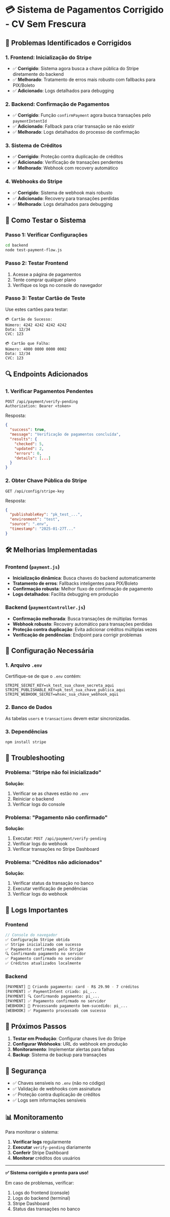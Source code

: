 # 💳 Sistema de Pagamentos Corrigido - CV Sem Frescura

## 🔧 Problemas Identificados e Corrigidos

### 1. **Frontend: Inicialização do Stripe**
- ✅ **Corrigido**: Sistema agora busca a chave pública do Stripe diretamente do backend
- ✅ **Melhorado**: Tratamento de erros mais robusto com fallbacks para PIX/Boleto
- ✅ **Adicionado**: Logs detalhados para debugging

### 2. **Backend: Confirmação de Pagamentos**
- ✅ **Corrigido**: Função `confirmPayment` agora busca transações pelo `paymentIntentId`
- ✅ **Adicionado**: Fallback para criar transação se não existir
- ✅ **Melhorado**: Logs detalhados do processo de confirmação

### 3. **Sistema de Créditos**
- ✅ **Corrigido**: Proteção contra duplicação de créditos
- ✅ **Adicionado**: Verificação de transações pendentes
- ✅ **Melhorado**: Webhook com recovery automático

### 4. **Webhooks do Stripe**
- ✅ **Corrigido**: Sistema de webhook mais robusto
- ✅ **Adicionado**: Recovery para transações perdidas
- ✅ **Melhorado**: Logs detalhados para debugging

## 🚀 Como Testar o Sistema

### Passo 1: Verificar Configurações
```bash
cd backend
node test-payment-flow.js
```

### Passo 2: Testar Frontend
1. Acesse a página de pagamentos
2. Tente comprar qualquer plano
3. Verifique os logs no console do navegador

### Passo 3: Testar Cartão de Teste
Use estes cartões para testar:

```
💳 Cartão de Sucesso:
Número: 4242 4242 4242 4242
Data: 12/34
CVC: 123

💳 Cartão que Falha:
Número: 4000 0000 0000 0002
Data: 12/34  
CVC: 123
```

## 🔍 Endpoints Adicionados

### 1. Verificar Pagamentos Pendentes
```http
POST /api/payment/verify-pending
Authorization: Bearer <token>
```

Resposta:
```json
{
  "success": true,
  "message": "Verificação de pagamentos concluída",
  "results": {
    "checked": 5,
    "updated": 2,
    "errors": 0,
    "details": [...]
  }
}
```

### 2. Obter Chave Pública do Stripe
```http
GET /api/config/stripe-key
```

Resposta:
```json
{
  "publishableKey": "pk_test_...",
  "environment": "test",
  "source": ".env",
  "timestamp": "2025-01-27T..."
}
```

## 🛠️ Melhorias Implementadas

### Frontend (`payment.js`)
- **Inicialização dinâmica**: Busca chaves do backend automaticamente
- **Tratamento de erros**: Fallbacks inteligentes para PIX/Boleto
- **Confirmação robusta**: Melhor fluxo de confirmação de pagamento
- **Logs detalhados**: Facilita debugging em produção

### Backend (`paymentController.js`)
- **Confirmação melhorada**: Busca transações de múltiplas formas
- **Webhook robusto**: Recovery automático para transações perdidas
- **Proteção contra duplicação**: Evita adicionar créditos múltiplas vezes
- **Verificação de pendências**: Endpoint para corrigir problemas

## 🔧 Configuração Necessária

### 1. Arquivo `.env`
Certifique-se de que o `.env` contém:

```env
STRIPE_SECRET_KEY=sk_test_sua_chave_secreta_aqui
STRIPE_PUBLISHABLE_KEY=pk_test_sua_chave_publica_aqui
STRIPE_WEBHOOK_SECRET=whsec_sua_chave_webhook_aqui
```

### 2. Banco de Dados
As tabelas `users` e `transactions` devem estar sincronizadas.

### 3. Dependências
```bash
npm install stripe
```

## 🚨 Troubleshooting

### Problema: "Stripe não foi inicializado"
**Solução:**
1. Verificar se as chaves estão no `.env`
2. Reiniciar o backend
3. Verificar logs do console

### Problema: "Pagamento não confirmado"
**Solução:**
1. Executar: `POST /api/payment/verify-pending`
2. Verificar logs do webhook
3. Verificar transações no Stripe Dashboard

### Problema: "Créditos não adicionados"
**Solução:**
1. Verificar status da transação no banco
2. Executar verificação de pendências
3. Verificar logs do webhook

## 📝 Logs Importantes

### Frontend
```javascript
// Console do navegador
✅ Configuração Stripe obtida
✅ Stripe inicializado com sucesso
✅ Pagamento confirmado pelo Stripe
🔍 Confirmando pagamento no servidor
✅ Pagamento confirmado no servidor
✅ Créditos atualizados localmente
```

### Backend
```bash
[PAYMENT] 🎯 Criando pagamento: card - R$ 29.90 - 7 créditos
[PAYMENT] ✅ PaymentIntent criado: pi_...
[PAYMENT] 🔍 Confirmando pagamento: pi_...
[PAYMENT] ✅ Pagamento confirmado no servidor
[WEBHOOK] 🎯 Processando pagamento bem-sucedido: pi_...
[WEBHOOK] ✅ Pagamento processado com sucesso
```

## 🎯 Próximos Passos

1. **Testar em Produção**: Configurar chaves live do Stripe
2. **Configurar Webhooks**: URL do webhook em produção
3. **Monitoramento**: Implementar alertas para falhas
4. **Backup**: Sistema de backup para transações

## 🔐 Segurança

- ✅ Chaves sensíveis no `.env` (não no código)
- ✅ Validação de webhooks com assinatura
- ✅ Proteção contra duplicação de créditos
- ✅ Logs sem informações sensíveis

## 📊 Monitoramento

Para monitorar o sistema:

1. **Verificar logs** regularmente
2. **Executar** `verify-pending` diariamente
3. **Conferir** Stripe Dashboard
4. **Monitorar** créditos dos usuários

---

**✅ Sistema corrigido e pronto para uso!**

Em caso de problemas, verificar:
1. Logs do frontend (console)
2. Logs do backend (terminal)
3. Stripe Dashboard
4. Status das transações no banco 